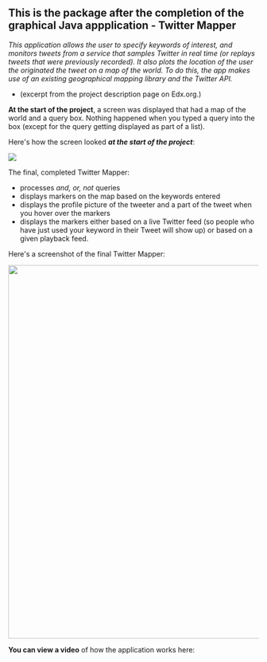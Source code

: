 ## This is the package after the completion of the graphical Java appplication - Twitter Mapper

<i>This application allows the user to specify keywords of interest, and monitors tweets from a service that samples Twitter in real time (or replays tweets that were previously recorded). It also plots the location of the user the originated the tweet on a map of the world. To do this, the app makes use of an existing geographical mapping library and the Twitter API.</i>

- (excerpt from the project description page on Edx.org.)

<b>At the start of the project</b>, a screen was displayed that had a map of the world and a query box. Nothing happened when you typed a query into the box (except for the query getting displayed as part of a list).

Here's how the screen looked <b><i>at the start of the project</i></b>:

<img src = "https://oi594.photobucket.com/albums/tt22/meghufree/Twitter_Mapper_Starter_Screenshot.png?t=1562384052">

The final, completed Twitter Mapper:
 
- processes <i>and, or, not</i> queries
- displays markers on the map based on the keywords entered 
- displays the profile picture of the tweeter and a part of the tweet when you hover over the markers
- displays the markers either based on a live Twitter feed (so people who have just used your keyword in their Tweet will show up) or based on a given playback feed.

Here's a screenshot of the final Twitter Mapper:

<img src = "https://oi594.photobucket.com/albums/tt22/meghufree/Twitter-mapper-final-screenshot.png" width=750>

<b>You can view a video</b> of how the application works here:

